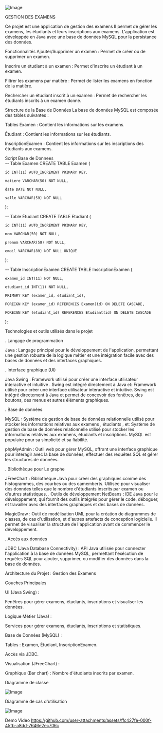 
![Image](https://github.com/user-attachments/assets/039d5bfb-3a6f-48f6-a3d7-08f45f9e330a)

GESTION DES EXAMENS

Ce projet est une application de gestion des examens Il permet de gérer les examens, les étudiants et leurs inscriptions aux examens. L'application est développée en Java avec une base de données MySQL pour la persistance des données.

Fonctionnalités
Ajouter/Supprimer un examen : Permet de créer ou de supprimer un examen.

Inscrire un étudiant à un examen : Permet d'inscrire un étudiant à un examen.

Filtrer les examens par matière : Permet de lister les examens en fonction de la matière.

Rechercher un étudiant inscrit à un examen : Permet de rechercher les étudiants inscrits à un examen donné.

Structure de la Base de Données
La base de données MySQL est composée des tables suivantes :

Tables
Examen : Contient les informations sur les examens.

Étudiant : Contient les informations sur les étudiants.

InscriptionExamen : Contient les informations sur les inscriptions des étudiants aux examens.

Script Base de Donnees                                                              
-- Table Examen
CREATE TABLE Examen (

    id INT(11) AUTO_INCREMENT PRIMARY KEY,
    
    matiere VARCHAR(50) NOT NULL,
    
    date DATE NOT NULL,
    
    salle VARCHAR(50) NOT NULL
);

-- Table Étudiant
CREATE TABLE Etudiant (

    id INT(11) AUTO_INCREMENT PRIMARY KEY,
    
    nom VARCHAR(50) NOT NULL,
    
    prenom VARCHAR(50) NOT NULL,
    
    email VARCHAR(80) NOT NULL UNIQUE
);

-- Table InscriptionExamen
CREATE TABLE InscriptionExamen (

    examen_id INT(11) NOT NULL,
    
    etudiant_id INT(11) NOT NULL,
    
    PRIMARY KEY (examen_id, etudiant_id),
    
    FOREIGN KEY (examen_id) REFERENCES Examen(id) ON DELETE CASCADE,
    
    FOREIGN KEY (etudiant_id) REFERENCES Etudiant(id) ON DELETE CASCADE
);

Technologies et outils utilisés dans le projet

. Langage de programmation

Java : Langage principal pour le développement de l'application, permettant une gestion robuste de la logique métier et une intégration facile avec des bases de données et des interfaces graphiques.

. Interface graphique (UI)

Java Swing : Framework utilisé pour créer une interface utilisateur interactive et intuitive . Swing est intégré directement à Java et: Framework utilisé pour créer une interface utilisateur interactive et intuitive. Swing est intégré directement à Java et permet de concevoir des fenêtres, des boutons, des menus et autres éléments graphiques.

. Base de données

MySQL : Système de gestion de base de données relationnelle utilisé pour stocker les informations relatives aux examens , étudiants , et: Système de gestion de base de données relationnelle utilisé pour stocker les informations relatives aux examens, étudiants et inscriptions. MySQL est populaire pour sa simplicité et sa fiabilité.

phpMyAdmin : Outil web pour gérer MySQL, offrant une interface graphique pour interagir avec la base de données, effectuer des requêtes SQL et gérer les structures de données.

. Bibliothèque pour Le graphe

JFreeChart : Bibliothèque Java pour créer des graphiques comme des histogrammes, des courbes ou des camemberts. Utilisée pour visualiser des données telles que le nombre d'étudiants inscrits par examen ou d'autres statistiques.
. Outils de développement
NetBeans : IDE Java pour le développement, qui fournit des outils intégrés pour gérer le code, déboguer, et travailler avec des interfaces graphiques et des bases de données.

MagicDraw : Outil de modélisation UML pour la création de diagrammes de classes, de cas d'utilisation, et d'autres artefacts de conception logicielle. Il permet de visualiser la structure de l'application avant de commencer le développement.

. Accès aux données

JDBC (Java Database Connectivity) : API Java utilisée pour connecter l'application à la base de données MySQL, permettant l'exécution de requêtes SQL pour ajouter, supprimer, ou modifier des données dans la base de données.

Architecture du Projet : Gestion des Examens

 Couches Principales

UI (Java Swing) :

Fenêtres pour gérer examens, étudiants, inscriptions et visualiser les données.

Logique Métier (Java) :

Services pour gérer examens, étudiants, inscriptions et statistiques.

Base de Données (MySQL) :

Tables : Examen, Étudiant, InscriptionExamen.

Accès via JDBC.

Visualisation (JFreeChart) :

Graphique (Bar chart) : Nombre d'étudiants inscrits par examen.

Diagramme de classe

![Image](https://github.com/user-attachments/assets/b113f602-608c-40dc-9957-7b048ac5a5ee)


Diagramme de cas d'utilisation 

![Image](https://github.com/user-attachments/assets/fd92ac72-583f-4036-a9f3-81e233b39263)


Demo Video
https://github.com/user-attachments/assets/ffc427fe-000f-45fb-a8dd-7646e2ec706c


